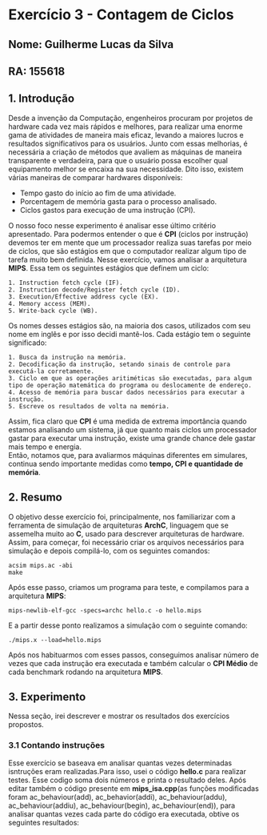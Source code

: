# Exercício 3 - Contagem de Ciclos
## Nome: Guilherme Lucas da Silva
## RA: 155618

## 1. Introdução
Desde a invenção da Computação, engenheiros procuram por projetos de hardware cada vez mais rápidos e melhores, para realizar uma enorme gama de atividades de maneira mais eficaz, levando a maiores lucros e resultados significativos para os usuários. Junto com essas melhorias, é necessária a criação de métodos que avaliem as máquinas de maneira transparente e verdadeira, para que o usuário possa escolher qual equipamento melhor se encaixa na sua necessidade. Dito isso, existem várias maneiras de comparar hardwares disponíveis:  

- Tempo gasto do início ao fim de uma atividade.  
- Porcentagem de memória gasta para o processo analisado.  
- Ciclos gastos para execução de uma instrução (CPI).    

O nosso foco nesse experimento é analisar esse último critério apresentado. Para podermos entender o que é **CPI** (ciclos por instrução) devemos ter em mente que um processador realiza suas tarefas por meio de ciclos, que são estágios em que o computador realizar algum tipo de tarefa muito bem definida. Nesse exercício, vamos analisar a arquitetura **MIPS**. Essa tem os seguintes estágios que definem um ciclo:  

    1. Instruction fetch cycle (IF).
    2. Instruction decode/Register fetch cycle (ID).
    3. Execution/Effective address cycle (EX).
    4. Memory access (MEM).
    5. Write-back cycle (WB).  
    
Os nomes desses estágios são, na maioria dos casos, utilizados com seu nome em inglês e por isso decidi mantê-los. Cada estágio tem o seguinte significado:  

    1. Busca da instrução na memória.
    2. Decodificação da instrução, setando sinais de controle para executá-la corretamente.  
    3. Ciclo em que as operações aritiméticas são executadas, para algum tipo de operação matemática do programa ou deslocamente de endereço.
    4. Acesso de memória para buscar dados necessários para executar a instrução.
    5. Escreve os resultados de volta na memória.  
    
Assim, fica claro que **CPI** é uma medida de extrema importância quando estamos analisando um sistema, já que quanto mais ciclos um processador gastar para executar uma instrução, existe uma grande chance dele gastar mais tempo e energia.  
Então, notamos que, para avaliarmos máquinas diferentes em simulares, continua sendo importante medidas como **tempo, CPI e quantidade de memória**.  

## 2. Resumo  
O objetivo desse exercício foi, principalmente, nos familiarizar com a ferramenta de simulação de arquiteturas **ArchC**, linguagem que se assemelha muito ao **C**, usado para descrever arquiteturas de hardware. Assim, para começar, foi necessário criar os arquivos necessários para simulação e depois compilá-lo, com os seguintes comandos:  

```
acsim mips.ac -abi
make
```  
Após esse passo, criamos um programa para teste, e compilamos para a arquitetura **MIPS**:  

```
mips-newlib-elf-gcc -specs=archc hello.c -o hello.mips
```  
E a partir desse ponto realizamos a simulação com o seguinte comando:  

```
./mips.x --load=hello.mips
```  

Após nos habituarmos com esses passos, conseguimos analisar número de vezes que cada instrução era executada e também calcular o **CPI Médio** de cada benchmark rodando na arquitetura **MIPS**.  

## 3. Experimento  
Nessa seção, irei descrever e mostrar os resultados dos exercícios propostos.  
### 3.1 Contando instruções 
Esse exercício se baseava em analisar quantas vezes determinadas isntruções eram realizadas.Para isso, usei o código **hello.c** para realizar testes. Esse codigo soma dois números e printa o resultado deles. Após editar também o código presente em **mips_isa.cpp**(as funções modificadas foram ac_behaviour(add), ac_behavior(addi), ac_behaviour(addu), ac_behaviour(addiu), ac_behaviour(begin), ac_behaviour(end)), para analisar quantas vezes cada parte do código era executada, obtive os seguintes resultados: 

 


